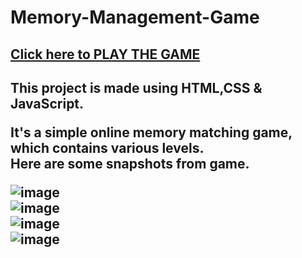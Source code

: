 # Memory-Management-Game
 <h2><a href="https://raw.githack.com/lata1912/Memory-Matching-Game/main/index.html">Click here to PLAY THE GAME</a> <h2>


<b>This project is made using HTML,CSS & JavaScript.<br>

It's a simple online memory matching game, which contains various levels.<br>
Here are some snapshots from game.<br> <b>

![image](https://github.com/user-attachments/assets/e39ebb47-704e-4bf7-bc3b-4db90e36f983) <br>
![image](https://github.com/user-attachments/assets/72e7097f-33dd-499c-816c-a04103f37ddf) <br>
![image](https://github.com/user-attachments/assets/4f72f0dd-0e32-4748-a726-80787fc09d34) <br>
![image](https://github.com/user-attachments/assets/4e3f7e53-74ea-4bc8-9a37-885e91cf8a3c) <br>



